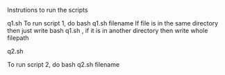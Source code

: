 Instrutions to run the scripts

q1.sh
To run script 1, do bash q1.sh filename
If file is in the same directory then just write bash q1.sh , if it is in another directory then write whole filepath

q2.sh

To run script 2, do bash q2.sh filename

